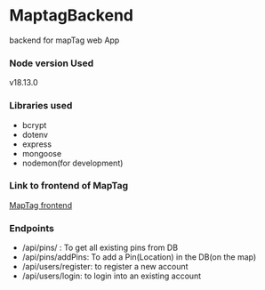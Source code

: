 # MaptagBackend
backend for mapTag web App

### Node version Used
v18.13.0

### Libraries used
* bcrypt
* dotenv
* express
* mongoose
* nodemon(for development)

### Link to frontend of MapTag
[MapTag frontend](https://github.com/123MayankSharma/MapTagFrontend)

### Endpoints
* /api/pins/ : To get all existing pins from DB
* /api/pins/addPins: To add a Pin(Location) in the DB(on the map)
* /api/users/register: to register a new account
* /api/users/login: to login into an existing account

